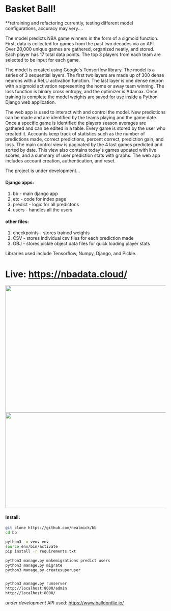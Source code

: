 # Basket Ball!

**retraining and refactoring currently, testing different model configurations, accuracy may very....


The model predicts NBA game winners in the form of a sigmoid function. First, data is collected for games from the past two decades via an API. Over 20,000 unique games are gathered, organized neatly, and stored.  Each player has 17 total data points.  The top 3 players from each team are selected to be input for each game.  

The model is created using Google's Tensorflow library. The model is a series of 3 sequential layers. The first two layers are made up of 300 dense neurons with a ReLU activation function. The last layer is one dense neuron with a sigmoid activation representing the home or away team winning. The loss function is binary cross entropy, and the optimizer is Adamax.  Once training is complete the model weights are saved for use inside a Python Django web application.  

The web app is used to interact with and control the model.  New predictions can be made and are identified by the teams playing and the game date.  Once a specific game is identified the players season averages are gathered and can be edited in a table.  Every game is stored by the user who created it.  Accounts keep track of statistics such as the number of predictions made,  correct predictions, percent correct, prediction gain, and loss.  The main control view is paginated by the 4 last games predicted and sorted by date.  This view also contains today's games updated with live scores, and a summary of user prediction stats with graphs.  The web app includes account creation, authentication, and reset.  

The project is under development...


#### Django apps:
1. bb - main django app
2. etc - code for index page
3. predict - logic for all predictons
4. users - handles all the users


#### other files:
1. checkpoints - stores trained weights
2. CSV - stores individual csv files for each prediction made
3. OBJ - stores pickle object data files for quick loading player stats

Libraries used include Tensorflow, Numpy, Django, and Pickle.
# Live: https://nbadata.cloud/




<img src="https://i.imgur.com/KIzXqh6.png" width="600" height="400" />
<img src="https://i.imgur.com/LY7u9xB.png" width="600" height="300" />


#### Install:
```bash
git clone https://github.com/nealmick/bb
cd bb

python3 -m venv env
source env/bin/activate
pip install -r requirements.txt

python3 manage.py makemigrations predict users
python3 manage.py migrate
python3 manage.py createsuperuser


python3 manage.py runserver
http://localhost:8000/admin
http://localhost:8000/

```
*under development*
API used: https://www.balldontlie.io/



